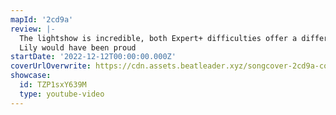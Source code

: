 ```yaml
---
mapId: '2cd9a'
review: |-
  The lightshow is incredible, both Expert+ difficulties offer a different take on the song and are very fun, plus an accessible spread of lower difficulties make this an excellent, well rounded package.
  Lily would have been proud
startDate: '2022-12-12T00:00:00.000Z'
coverUrlOverwrite: https://cdn.assets.beatleader.xyz/songcover-2cd9a-cover.png
showcase:
  id: TZP1sxY639M
  type: youtube-video
---
```

